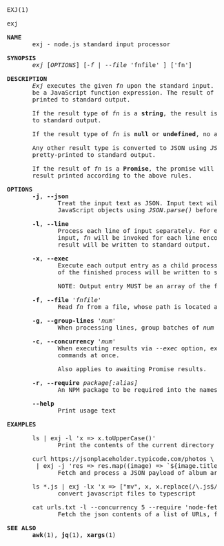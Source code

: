 <pre>
  EXJ(1)
  
  exj
  
  <b>NAME</b>
         exj - node.js standard input processor
  
  <b>SYNOPSIS</b>
         <em>exj</em> [<em>OPTIONS</em>] [<em>-f</em> | <em>--file</em> 'fnfile' ] ['fn']

  <b>DESCRIPTION</b>
         <em>Exj</em> executes the given <em>fn</em> upon the standard input. <em>Fn</em> is expected to
         be a JavaScript function expression. The result of <em>fn</em> execution is 
         printed to standard output.
         
         If the result type of <em>fn</em> is a <b>string</b>, the result is printed directly
         to standard output.
        
         If the result type of <em>fn</em> is <b>null</b> or <b>undefined</b>, no action is taken.

         Any other result type is converted to JSON using <em>JSON.stringify()</em> and
         pretty-printed to standard output.
  
         If the result of <em>fn</em> is a <b>Promise</b>, the promise will be resolved and the
         result printed according to the above rules.
  
  <b>OPTIONS</b>
         <b>-j</b>, <b>--json</b>
                Treat the input text as JSON. Input text will be parsed to
                JavaScript objects using <em>JSON.parse()</em> before being passed to <em>fn</em>.

         <b>-l</b>, <b>--line</b>
                Process each line of input separately. For each line of standard
                input, <em>fn</em> will be invoked for each line encountered, and the
                result will be written to standard output.

         <b>-x</b>, <b>--exec</b>
                Execute each output entry as a child process. The standard output
                of the finished process will be written to standard out.

                NOTE: Output entry MUST be an array of the format ['executable', 'arg1', 'arg2', ...]

         <b>-f</b>, <b>--file</b> <em>'fnfile'</em>
                Read <em>fn</em> from a file, whose path is located at <em>'fnfile'</em>.

         <b>-g</b>, <b>--group-lines</b> <em>'num'</em>
                When processing lines, group batches of <em>num</em> lines together as an array

         <b>-c</b>, <b>--concurrency</b> <em>'num'</em>
                When executing results via <em>--exec</em> option, execute at most <em>num</em>
                commands at once.

                Also applies to awaiting Promise results.

         <b>-r</b>, <b>--require</b> <em>package[:alias]</em>
                An NPM package to be required into the namespace of 'fn', with optional alias

         <b>--help</b>
                Print usage text

  <b>EXAMPLES</b>
  
         ls | exj -l 'x => x.toUpperCase()'
                Print the contents of the current directory in uppercase
  
         curl https://jsonplaceholder.typicode.com/photos \
          | exj -j 'res => res.map((image) => `${image.title} - ${image.thumbnailUrl}`).join("\n")' | pbcopy
                Fetch and process a JSON payload of album artwork to the clipboard
  
         ls *.js | exj -lx 'x => ["mv", x, x.replace(/\.js$/, ".ts")]'
                convert javascript files to typescript

         cat urls.txt -l --concurrency 5 --require 'node-fetch:fetch' 'url => fetch(url).then(r => r.json())'
                Fetch the json contents of a list of URLs, fetching up to five URLs simultaneously

  <b>SEE ALSO</b>
         <b>awk</b>(1), <b>jq</b>(1), <b>xargs</b>(1)
  
</pre>